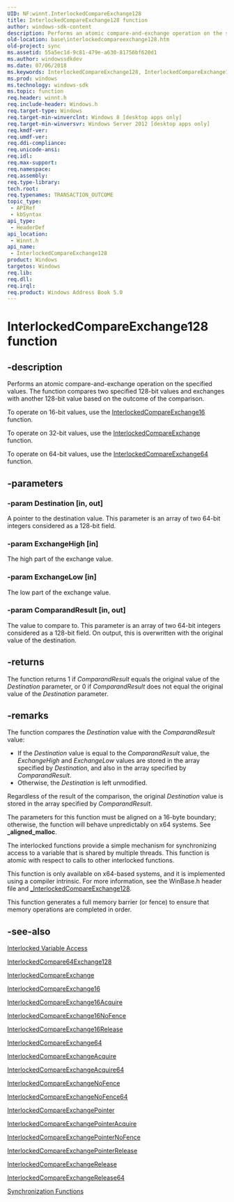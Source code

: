 ```yaml
---
UID: NF:winnt.InterlockedCompareExchange128
title: InterlockedCompareExchange128 function
author: windows-sdk-content
description: Performs an atomic compare-and-exchange operation on the specified values. The function compares two specified 128-bit values and exchanges with another 128-bit value based on the outcome of the comparison.
old-location: base\interlockedcompareexchange128.htm
old-project: sync
ms.assetid: 55a5ec1d-9c81-479e-a630-81756bf620d1
ms.author: windowssdkdev
ms.date: 07/06/2018
ms.keywords: InterlockedCompareExchange128, InterlockedCompareExchange128 function, base.interlockedcompareexchange128, winnt/InterlockedCompareExchange128
ms.prod: windows
ms.technology: windows-sdk
ms.topic: function
req.header: winnt.h
req.include-header: Windows.h
req.target-type: Windows
req.target-min-winverclnt: Windows 8 [desktop apps only]
req.target-min-winversvr: Windows Server 2012 [desktop apps only]
req.kmdf-ver: 
req.umdf-ver: 
req.ddi-compliance: 
req.unicode-ansi: 
req.idl: 
req.max-support: 
req.namespace: 
req.assembly: 
req.type-library: 
tech.root: 
req.typenames: TRANSACTION_OUTCOME
topic_type:
 - APIRef
 - kbSyntax
api_type:
 - HeaderDef
api_location:
 - Winnt.h
api_name:
 - InterlockedCompareExchange128
product: Windows
targetos: Windows
req.lib: 
req.dll: 
req.irql: 
req.product: Windows Address Book 5.0
---
```


# InterlockedCompareExchange128 function


## -description


Performs an atomic compare-and-exchange operation on the specified values. The function compares two specified 128-bit values and exchanges with another 128-bit value based on the outcome of the comparison.

To operate on 16-bit values, use the <a href="https://msdn.microsoft.com/5bf2e0d7-1b64-4622-8b6f-4ac903027064">InterlockedCompareExchange16</a> function.

To operate on 32-bit values, use the <a href="https://msdn.microsoft.com/library/windows/hardware/ff547853">InterlockedCompareExchange</a> function.

To operate on 64-bit values, use the <a href="https://msdn.microsoft.com/b0799de3-49f9-4eef-9c14-d145f42ce57b">InterlockedCompareExchange64</a> function.


## -parameters




### -param Destination [in, out]

 A pointer to the destination value.  This parameter is an array of two 64-bit integers considered as a 128-bit field. 


### -param ExchangeHigh [in]

The high part of the exchange value.


### -param ExchangeLow [in]

The low part of the exchange value.


### -param ComparandResult [in, out]

The value to compare to. This parameter is an array of two 64-bit integers considered as a 128-bit field. On output, this is overwritten with the original value of the destination.


## -returns



The function returns 1 if <i>ComparandResult</i> equals the original value of the <i>Destination</i> parameter, or 0 if <i>ComparandResult</i> does not equal the original value of the <i>Destination</i> parameter.




## -remarks



The 
function compares the <i>Destination</i> value with the <i>ComparandResult</i> value:

<ul>
<li>If the <i>Destination</i> value is equal to the <i>ComparandResult</i> value, the <i>ExchangeHigh</i> and <i>ExchangeLow</i> values are stored in the array specified by <i>Destination</i>, and also in the array specified by <i>ComparandResult</i>.</li>
<li>Otherwise, the <i>Destination</i> is left unmodified. </li>
</ul>
Regardless of the result of the comparison, the original <i>Destination</i> value is stored in the array specified by <i>ComparandResult</i>.

The parameters for this function must be aligned on a 16-byte boundary; otherwise, the function will behave unpredictably on x64 systems. See <b>_aligned_malloc</b>.

The interlocked functions provide a simple mechanism for synchronizing access to a variable that is shared by multiple threads. This function is atomic with respect to calls to other interlocked functions.

This function is only available on x64-based systems, and it is implemented using a compiler intrinsic. For more information, see the WinBase.h header file and <a href="c3ad79c0-a523-4930-a3a4-69a65d7d5c81">_InterlockedCompareExchange128</a>.

This function generates a full memory barrier (or fence) to ensure that memory operations are completed in order.




## -see-also




<a href="https://msdn.microsoft.com/729c0e68-ef52-4d6c-b771-a89043a937e6">Interlocked Variable Access</a>



<a href="https://msdn.microsoft.com/8bd9dfe3-2d98-46a0-9212-5e3d9d7a2ac1">InterlockedCompare64Exchange128</a>



<a href="https://msdn.microsoft.com/library/windows/hardware/ff547853">InterlockedCompareExchange</a>



<a href="https://msdn.microsoft.com/5bf2e0d7-1b64-4622-8b6f-4ac903027064">InterlockedCompareExchange16</a>



<a href="https://msdn.microsoft.com/d9b24d63-0544-41e3-ad4e-d90cd9bd6a03">InterlockedCompareExchange16Acquire</a>



<a href="https://msdn.microsoft.com/6c53a500-f5a7-45ce-921d-efa1059327b6">InterlockedCompareExchange16NoFence</a>



<a href="https://msdn.microsoft.com/d8c69974-2828-42b8-878d-621ec696e950">InterlockedCompareExchange16Release</a>



<a href="https://msdn.microsoft.com/b0799de3-49f9-4eef-9c14-d145f42ce57b">InterlockedCompareExchange64</a>



<a href="https://msdn.microsoft.com/library/windows/hardware/ff547857">InterlockedCompareExchangeAcquire</a>



<a href="https://msdn.microsoft.com/15a88896-3a45-4f81-b62c-99d5f904162b">InterlockedCompareExchangeAcquire64</a>



<a href="https://msdn.microsoft.com/2637d8a7-b0f7-467e-9939-e8a3336970f2">InterlockedCompareExchangeNoFence</a>



<a href="https://msdn.microsoft.com/c8794b4c-2b81-4636-ac70-d9ea9f287783">InterlockedCompareExchangeNoFence64</a>



<a href="https://msdn.microsoft.com/library/windows/hardware/ff547863">InterlockedCompareExchangePointer</a>



<a href="https://msdn.microsoft.com/dc57e723-3eaa-42a2-b0a6-6b55a34e77ba">InterlockedCompareExchangePointerAcquire</a>



<a href="https://msdn.microsoft.com/f2004070-ae5d-4cfb-94ad-90490f495f5b">InterlockedCompareExchangePointerNoFence</a>



<a href="https://msdn.microsoft.com/d2552edc-1efe-4148-890f-0e7fe71a7313">InterlockedCompareExchangePointerRelease</a>



<a href="https://msdn.microsoft.com/library/windows/hardware/ff547867">InterlockedCompareExchangeRelease</a>



<a href="https://msdn.microsoft.com/833b0e9d-e8c8-40dd-9907-5a5f92bf6bac">InterlockedCompareExchangeRelease64</a>



<a href="https://msdn.microsoft.com/9b6359c2-0113-49b6-83d0-316ad95aba1b">Synchronization Functions</a>
 

 

